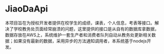# JiaoDaApi
本项目旨在为授权开发者提供在校学生的成绩，课表，个人信息，考表等接口。解决了学校教务处页面经常崩溃的问题，这里提供的接口是从自有的数据库拿数据，数据存放在AWS上，系统维护一套生产者和消费者队列自动从教务处更新相关数据；如果没有最新的数据，采用异步的方法通知调用者，本系统基于nodejs开发。
